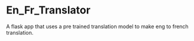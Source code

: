 # En_Fr_Translator
A flask app that uses a pre trained translation model to make eng to french translation.
